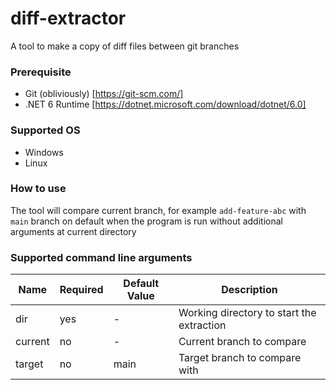 # diff-extractor
A tool to make a copy of diff files between git branches

### Prerequisite
- Git (obliviously) [https://git-scm.com/]
- .NET 6 Runtime [https://dotnet.microsoft.com/download/dotnet/6.0]

### Supported OS
- Windows
- Linux

### How to use
The tool will compare current branch, for example `add-feature-abc` with `main` branch on default when the program is run without additional arguments at current directory

### Supported command line arguments

| Name    | Required | Default Value | Description                               |
|---------|----------|---------------|-------------------------------------------|
| dir     | yes      | -             | Working directory to start the extraction |
| current | no       | -             | Current branch to compare                 |
| target  | no       | main          | Target branch to compare with             |

